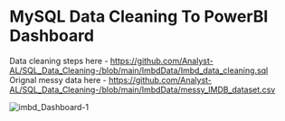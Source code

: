 # MySQL Data Cleaning To PowerBI Dashboard

Data cleaning steps here - https://github.com/Analyst-AL/SQL_Data_Cleaning-/blob/main/ImbdData/Imbd_data_cleaning.sql
Orignal messy data here - https://github.com/Analyst-AL/SQL_Data_Cleaning-/blob/main/ImbdData/messy_IMDB_dataset.csv

![imbd_Dashboard-1](https://github.com/user-attachments/assets/7176b075-cb18-4c53-b367-7ab7db3481d9)
